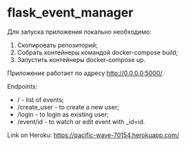 # flask_event_manager

Для запуска приложения локально необходимо:
1. Скопировать репозиторий;
2. Собрать контейнеры командой docker-compose build;
3. Запустить контейнеры docker-compose up.

Приложение работает по адресу http://0.0.0.0:5000/.

Endpoints:
 - / - list of events;
 - /create_user - to create a new user;
 - /login - to login as existing user;
 - /event/id - to watch or edit event with _id=id.

Link on Heroku:
https://pacific-wave-70154.herokuapp.com/
